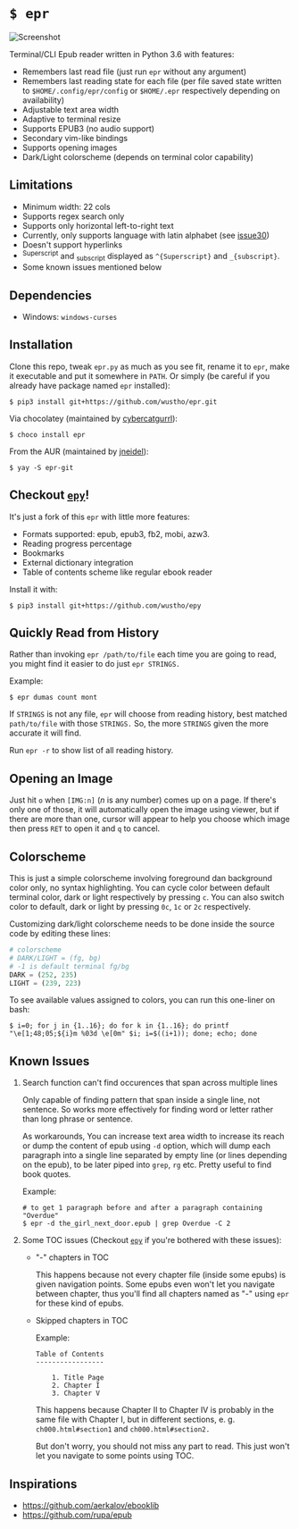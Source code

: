 # `$ epr`

![Screenshot](https://raw.githubusercontent.com/wustho/epr/master/screenshot.png)

Terminal/CLI Epub reader written in Python 3.6 with features:

- Remembers last read file (just run `epr` without any argument)
- Remembers last reading state for each file (per file saved state written to `$HOME/.config/epr/config` or `$HOME/.epr` respectively depending on availability)
- Adjustable text area width
- Adaptive to terminal resize
- Supports EPUB3 (no audio support)
- Secondary vim-like bindings
- Supports opening images
- Dark/Light colorscheme (depends on terminal color capability)

## Limitations

- Minimum width: 22 cols
- Supports regex search only
- Supports only horizontal left-to-right text
- Currently, only supports language with latin alphabet (see [issue30](https://github.com/wustho/epr/issues/30)) 
- Doesn't support hyperlinks
- <sup>Superscript</sup> and <sub>subscript</sub> displayed as `^{Superscript}` and `_{subscript}`.
- Some known issues mentioned below

## Dependencies

- Windows: `windows-curses`

## Installation

Clone this repo, tweak `epr.py` as much as you see fit, rename it to `epr`, make it executable and put it somewhere in `PATH`.
Or simply (be careful if you already have package named `epr` installed):

```shell
$ pip3 install git+https://github.com/wustho/epr.git
```

Via chocolatey (maintained by [cybercatgurrl](https://github.com/cybercatgurrl/chocolatey-pkgs/tree/master/epr)):

```shell
$ choco install epr
```

From the AUR (maintained by [jneidel](https://aur.archlinux.org/packages/epr-git/)):

```shell
$ yay -S epr-git
```

## Checkout [`epy`](https://github.com/wustho/epy)!

It's just a fork of this `epr` with little more features:

- Formats supported: epub, epub3, fb2, mobi, azw3.
- Reading progress percentage
- Bookmarks
- External dictionary integration
- Table of contents scheme like regular ebook reader

Install it with:

```shell
$ pip3 install git+https://github.com/wustho/epy
```

## Quickly Read from History

Rather than invoking `epr /path/to/file` each time you are going to read, you might find it easier to do just `epr STRINGS.`

Example:

``` shell
$ epr dumas count mont
```

If `STRINGS` is not any file, `epr` will choose from reading history, best matched `path/to/file` with those `STRINGS.` So, the more `STRINGS` given the more accurate it will find.

Run `epr -r` to show list of all reading history.

## Opening an Image

Just hit `o` when `[IMG:n]` (_n_ is any number) comes up on a page. If there's only one of those, it will automatically open the image using viewer, but if there are more than one, cursor will appear to help you choose which image then press `RET` to open it and `q` to cancel.

## Colorscheme

This is just a simple colorscheme involving foreground dan background color only, no syntax highlighting.
You can cycle color between default terminal color, dark or light respectively by pressing `c`.
You can also switch color to default, dark or light by pressing `0c`, `1c` or `2c` respectively.

Customizing dark/light colorscheme needs to be done inside the source code by editing these lines:

```python
# colorscheme
# DARK/LIGHT = (fg, bg)
# -1 is default terminal fg/bg
DARK = (252, 235)
LIGHT = (239, 223)
```

To see available values assigned to colors, you can run this one-liner on bash:

```shell
$ i=0; for j in {1..16}; do for k in {1..16}; do printf "\e[1;48;05;${i}m %03d \e[0m" $i; i=$((i+1)); done; echo; done
```

## Known Issues

1. Search function can't find occurences that span across multiple lines

   Only capable of finding pattern that span inside a single line, not sentence.
   So works more effectively for finding word or letter rather than long phrase or sentence.

   As workarounds, You can increase text area width to increase its reach or dump
  the content of epub using `-d` option, which will dump each paragraph into a single line separated by empty line (or lines depending on the epub), to be later piped into `grep`, `rg` etc. Pretty useful to find book quotes.

   Example:

   ```shell
   # to get 1 paragraph before and after a paragraph containing "Overdue"
   $ epr -d the_girl_next_door.epub | grep Overdue -C 2
   ```

2. Some TOC issues (Checkout [`epy`](https://github.com/wustho/epy) if you're bothered with these issues):

   - "-" chapters in TOC

     This happens because not every chapter file (inside some epubs) is given navigation points.
     Some epubs even won't let you navigate between chapter, thus you'll find all chapters named as
     "-" using `epr` for these kind of epubs.

   - Skipped chapters in TOC

     Example:

     ```
     Table of Contents
     -----------------

         1. Title Page
         2. Chapter I
         3. Chapter V
     ```

     This happens because Chapter II to Chapter IV is probably in the same file with Chapter I,
     but in different sections, e. g. `ch000.html#section1` and `ch000.html#section2.`

     But don't worry, you should not miss any part to read. This just won't let you navigate
     to some points using TOC.

## Inspirations

- https://github.com/aerkalov/ebooklib
- https://github.com/rupa/epub
